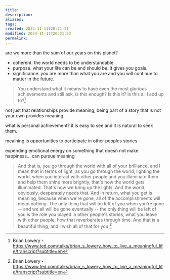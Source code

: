 ```yaml
---
title: 
description: 
aliases: 
tags: 
created: 2024-11-11T20:21:31
modified: 2024-11-11T20:31:53
permalink: 
---
```


are we more than the sum of our years on this planet?

- coherent. the world needs to be understandable
- purpose. what your life can be and should be. it gives you goals.
- significance. you are more than what you are and you will continue to matter in the future.


> You understand what it means to have even the most glorious achievements and still ask, is this enough? Is this it? Is this all I add up to?[^thing]

not just that relationships provide meaning, being part of a story that is not your own provides meaning.


what is personal achievement? it is easy to see and it is natural to seek them.


meaining is opportunities to participate in other peoples stories

expending emotional energy on something that doesn not make happiness... can pursue meaning

> And that is, you go through the world with all of your brilliance, and I mean that in terms of light, as you go through the world, lighting the world, when you interact with other people and you illuminate them and help them shine more brightly, that's how the world gets illuminated. That's how we bring up the lights. And the world, obviously, desperately needs that. And in return, what you get is meaning, because when we're gone, all of the accomplishments will mean nothing. The only thing that will be left of you when you're gone -- and we all will be gone eventually -- the only thing will be left of you is the role you played in other people's stories, what you leave with other people, how that reverberates through time. And that is a beautiful thing, and I wish all of that for you.[^thing]

[^thing]: Brian Lowery - https://www.ted.com/talks/brian_s_lowery_how_to_live_a_meaningful_life/transcript?subtitle=en
